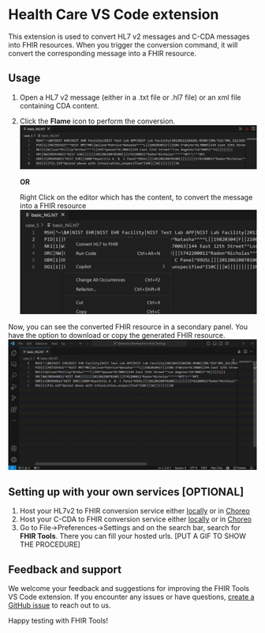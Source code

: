 # Health Care VS Code extension

This extension is used to convert HL7 v2 messages and C-CDA messages into FHIR resources. When you trigger the conversion command, it will convert the corresponding message into a FHIR resource.

## Usage

1. Open a HL7 v2 message (either in a .txt file or .hl7 file) or an xml file containing CDA content.
2. Click the **Flame** icon to perform the conversion.
   ![Health Care Editor Icon](./docs/images/fhir%20icon%20hl7_dark.png)

   **OR** 
   
   Right Click on the editor which has the content, to convert the message into a FHIR resource
   ![Health Care Editor Option](./docs/images/right_click_dark.png)

Now, you can see the converted FHIR resource in a secondary panel. You have the option to download or copy the generated FHIR resource.
![Conversion](./docs/gifs/hl7v2-to-fhir-Trim.gif)

## Setting up with your own services [OPTIONAL]

1. Host your HL7v2 to FHIR conversion service either [locally](https://github.com/wso2/open-healthcare-prebuilt-services/tree/main/transformation/v2-to-fhirr4-service#setup-and-run) or in [Choreo](https://github.com/wso2/open-healthcare-prebuilt-services/tree/main/transformation/v2-to-fhirr4-service#optional-deploy-in-choreo)
2. Host your C-CDA to FHIR conversion service either [locally](https://github.com/wso2/open-healthcare-prebuilt-services/blob/main/transformation/ccda-to-fhirr4-service/README.md#setup-and-run) or in [Choreo](https://github.com/wso2/open-healthcare-prebuilt-services/blob/main/transformation/ccda-to-fhirr4-service/README.md#optional-deploy-in-choreo)
3. Go to File->Preferences->Settings and on the search bar, search for **FHIR Tools**. There you can fill your hosted urls.
[PUT A GIF TO SHOW THE PROCEDURE]

## Feedback and support

We welcome your feedback and suggestions for improving the FHIR Tools VS Code extension. If you encounter any issues or have questions, [create a GitHub issue](https://github.com/wso2/fhir-tools-vscode/issues) to reach out to us.

Happy testing with FHIR Tools!
